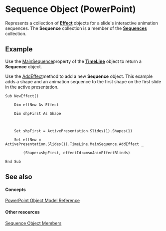 
# Sequence Object (PowerPoint)

Represents a collection of  **[Effect](359ac3da-86cd-8003-d691-349d20fd1777.md)** objects for a slide's interactive animation sequences. The **Sequence** collection is a member of the **[Sequences](7650703c-9072-6867-6367-4496b067aa8e.md)** collection.


## Example

Use the [MainSequence](b71f83ad-6d92-cc10-9692-a7567ca0a077.md)property of the  **[TimeLine](0b5a8863-8329-48d0-cb0b-3b34e87acb76.md)** object to return a **Sequence** object.

Use the [AddEffect](fea5ac1e-83ae-2241-bf3a-8cfdd8354791.md)method to add a new  **Sequence** object. This example adds a shape and an animation sequence to the first shape on the first slide in the active presentation.




```
Sub NewEffect()

    Dim effNew As Effect

    Dim shpFirst As Shape



    Set shpFirst = ActivePresentation.Slides(1).Shapes(1)

    Set effNew = ActivePresentation.Slides(1).TimeLine.MainSequence.AddEffect _

        (Shape:=shpFirst, effectId:=msoAnimEffectBlinds)

End Sub
```


## See also


#### Concepts


[PowerPoint Object Model Reference](00acd64a-5896-0459-39af-98df2849849e.md)
#### Other resources


[Sequence Object Members](a5c9d652-02af-88e3-234c-a012a6d8d824.md)
